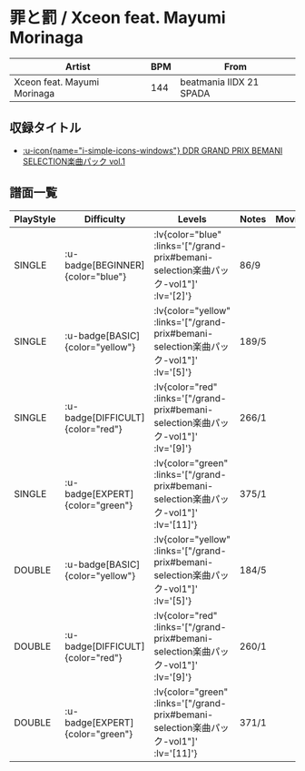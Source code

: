 # 罪と罰 / Xceon feat. Mayumi Morinaga

|Artist|BPM|From|
|------|---|----|
|Xceon feat. Mayumi Morinaga|144|beatmania IIDX 21 SPADA|

## 収録タイトル

- [ :u-icon{name="i-simple-icons-windows"} DDR GRAND PRIX BEMANI SELECTION楽曲パック vol.1](/grand-prix#bemani-selection楽曲パック-vol1)

## 譜面一覧

|PlayStyle|Difficulty|Levels|Notes|Movie|
|---------|----------|------|-----|-----|
|SINGLE| :u-badge[BEGINNER]{color="blue"} | :lv{color="blue" :links='["/grand-prix#bemani-selection楽曲パック-vol1"]' :lv='[2]'} |86/9||
|SINGLE| :u-badge[BASIC]{color="yellow"} | :lv{color="yellow" :links='["/grand-prix#bemani-selection楽曲パック-vol1"]' :lv='[5]'} |189/5||
|SINGLE| :u-badge[DIFFICULT]{color="red"} | :lv{color="red" :links='["/grand-prix#bemani-selection楽曲パック-vol1"]' :lv='[9]'} |266/1||
|SINGLE| :u-badge[EXPERT]{color="green"} | :lv{color="green" :links='["/grand-prix#bemani-selection楽曲パック-vol1"]' :lv='[11]'} |375/1||
|DOUBLE| :u-badge[BASIC]{color="yellow"} | :lv{color="yellow" :links='["/grand-prix#bemani-selection楽曲パック-vol1"]' :lv='[5]'} |184/5||
|DOUBLE| :u-badge[DIFFICULT]{color="red"} | :lv{color="red" :links='["/grand-prix#bemani-selection楽曲パック-vol1"]' :lv='[9]'} |260/1||
|DOUBLE| :u-badge[EXPERT]{color="green"} | :lv{color="green" :links='["/grand-prix#bemani-selection楽曲パック-vol1"]' :lv='[11]'} |371/1||
